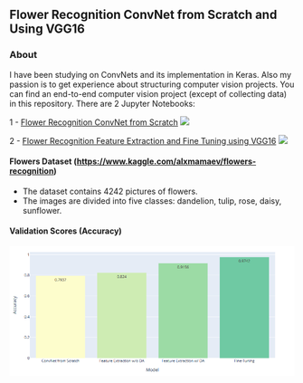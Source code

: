 ## Flower Recognition ConvNet from Scratch and Using VGG16
### About
I have been studying on ConvNets and its implementation in Keras. Also my passion is to get experience about structuring computer vision projects. You can find an end-to-end computer vision project (except of collecting data) in this repository. There are 2 Jupyter Notebooks: <br>

1 - <a href="https://github.com/tolgahancepel/flower-recognition-convnet-from-scratch-and-using-vgg16/blob/master/flower-recognition-convnet-from-scratch.ipynb">Flower Recognition ConvNet from Scratch</a>
<a href="https://www.kaggle.com/tolgahancepel/flower-recognition-convnet-from-scratch">
  <img src="https://raw.githubusercontent.com/tolgahancepel/Machine-Learning-Regression-and-Classification-Analyses/master/img/kaggle-button.png"></img>
</a>

2 - <a href="https://github.com/tolgahancepel/flower-recognition-convnet-from-scratch-and-using-vgg16/blob/master/feature-extraction-and-fine-tuning-using-vgg16.ipynb">Flower Recognition Feature Extraction and Fine Tuning using VGG16</a>
<a href="https://www.kaggle.com/tolgahancepel/feature-extraction-and-fine-tuning-using-vgg16">
  <img src="https://raw.githubusercontent.com/tolgahancepel/Machine-Learning-Regression-and-Classification-Analyses/master/img/kaggle-button.png"></img>
</a>

#### Flowers Dataset (https://www.kaggle.com/alxmamaev/flowers-recognition)
- The dataset contains 4242 pictures of flowers.
- The images are divided into five classes: dandelion, tulip, rose, daisy, sunflower.


#### Validation Scores (Accuracy)
<img width="800" src="https://github.com/tolgahancepel/flower-recognition-convnet-from-scratch-and-using-vgg16/blob/master/val_scores.png"></img>
